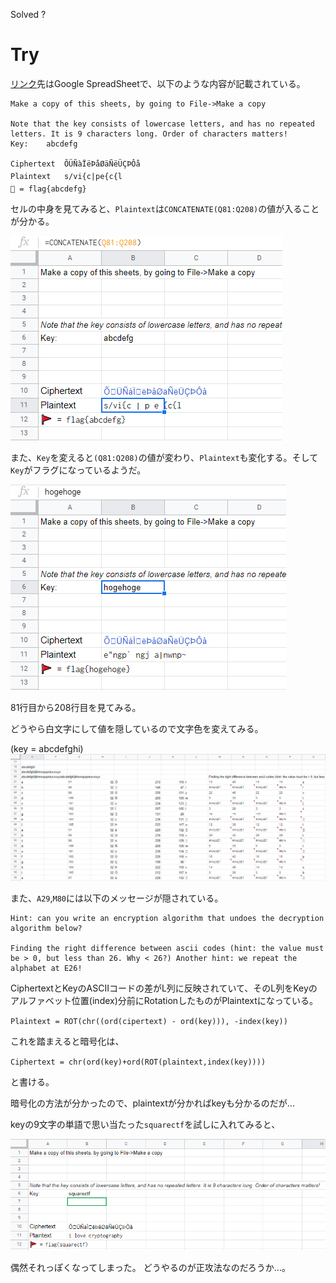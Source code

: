 Solved ?

# Try

[リンク](https://docs.google.com/spreadsheets/d/15PFb_fd6xKVIJCF0b0XiiNeilFb-L4jm2uErip1woOM/edit#gid=0)先はGoogle SpreadSheetで、以下のような内容が記載されている。

```
Make a copy of this sheets, by going to File->Make a copy		
		
Note that the key consists of lowercase letters, and has no repeated letters. It is 9 characters long. Order of characters matters!		
Key:	abcdefg	
				
Ciphertext	ÕÜÑàÏëÞåØäÑëÜÇÞÔå	
Plaintext	s/vi{c|pe{c{l	
🚩 = flag{abcdefg}
```

セルの中身を見てみると、`Plaintext`は`CONCATENATE(Q81:Q208)`の値が入ることが分かる。

![](img/2020-11-14-12-37-10.png)

また、`Key`を変えると`(Q81:Q208)`の値が変わり、`Plaintext`も変化する。そして`Key`がフラグになっているようだ。

![](img/2020-11-14-12-40-39.png)

81行目から208行目を見てみる。

どうやら白文字にして値を隠しているので文字色を変えてみる。

(key = abcdefghi)
![](img/2020-11-14-13-22-06.png)

また、`A29`,`M80`には以下のメッセージが隠されている。

```
Hint: can you write an encryption algorithm that undoes the decryption algorithm below?

Finding the right difference between ascii codes (hint: the value must be > 0, but less than 26. Why < 26?) Another hint: we repeat the alphabet at E26!
```

CiphertextとKeyのASCIIコードの差がL列に反映されていて、そのL列をKeyのアルファベット位置(index)分前にRotationしたものがPlaintextになっている。

`Plaintext = ROT(chr((ord(cipertext) - ord(key))), -index(key))`

これを踏まえると暗号化は、

`Ciphertext = chr(ord(key)+ord(ROT(plaintext,index(key))))`

と書ける。

暗号化の方法が分かったので、plaintextが分かればkeyも分かるのだが...

keyの9文字の単語で思い当たった`squarectf`を試しに入れてみると、

![](img/2020-11-14-18-29-51.png)

偶然それっぽくなってしまった。 どうやるのが正攻法なのだろうか...。

<!-- flag{squarectf} -->
